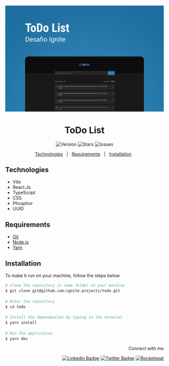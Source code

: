 <p align="center">
  <img alt="project cover" src=".github/images/cover-todo-list.png">
</p>
<h1 align="center"> 
	ToDo List
</h1>

<div aling="center" id="top">

  <p align="center">  
    <img alt="Version" src="https://img.shields.io/github/v/tag/ignite-projects/todo">
    <img alt="Stars" src="https://img.shields.io/github/stars/ignite-projects/todo">    
    <img alt="Issues" src="https://img.shields.io/github/issues/ignite-projects/todo?logoColor=1DA1F2">  
  </p>

  <p align="center">
    <a href="#technologies">Technologies</a> &#xa0; | &#xa0;
    <a href="#requirements">Requirements</a> &#xa0; | &#xa0;
    <a href="#installation">Installation</a> &#xa0;
  </p>
</div>

## Technologies

- Vite
- React.Js
- TypeScript
- CSS
- Phosphor
- UUID

## Requirements

- [Git](https://git-scm.com/)
- [Node.js](https://nodejs.org/en/)
- [Yarn](https://yarnpkg.com/)

## Installation

To make it run on your machine, follow the steps below

```bash
# Clone the repository in some folder on your machine
$ git clone git@github.com:ignite-projects/todo.git

# Enter the repository
$ cd todo

# Install the dependencies by typing in the terminal
$ yarn install

# Run the application
$ yarn dev
```

<div align="right">
Connect with me

[![Linkedin Badge](https://img.shields.io/badge/-Robson%20Natanael-blue?style=flat-square&logo=Linkedin&logoColor=white&link=https://www.linkedin.com/in/robsonnatanael)](https://www.linkedin.com/in/robsonnatanael)
[![Twitter Badge](https://img.shields.io/badge/-@robsonnatanael-1ca0f1?style=flat-square&labelColor=1ca0f1&logo=twitter&logoColor=white&link=https://twitter.com/robsonnatanael)](https://twitter.com/robsonnatanael)
[![Rocketseat](https://img.shields.io/badge/-Rocketseat%20Profile-8358e1?style=flat-square&labelColor=8358e1&logoColor=white&link=https://app.rocketseat.com.br/me/robsonnatanael)](https://app.rocketseat.com.br/me/robsonnatanael)

</div>
